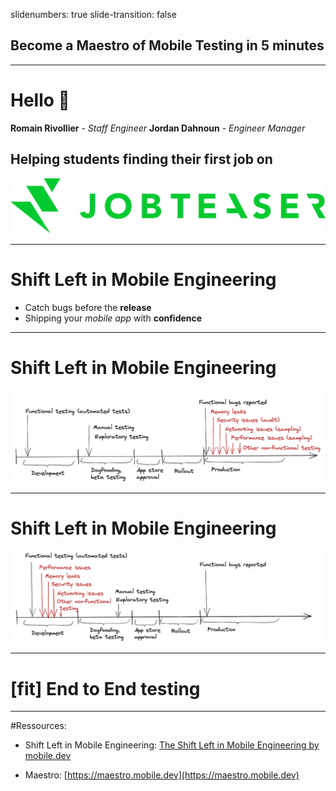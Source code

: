slidenumbers: true
slide-transition: false

## Become a **Maestro** of Mobile Testing in **5** minutes

---

# Hello 👋

**Romain Rivollier** - *Staff Engineer*
**Jordan Dahnoun** - *Engineer Manager*


## Helping **students** finding their first **job** on
![inline 18%](ressources/jobteaser.png)


---

# **Shift Left** in Mobile Engineering

- Catch bugs before the **release**
- Shipping your *mobile app* with **confidence**


---
# **Shift Left** in Mobile Engineering

![inline](ressources/shift_left_before.jpg)

---
# **Shift Left** in Mobile Engineering

![inline](ressources/shift_left_after.jpg)

___

# [fit] **End to End** testing

___

#Ressources:

- Shift Left in Mobile Engineering: [The Shift Left in Mobile Engineering by mobile.dev](https://blog.mobile.dev/the-shift-left-in-mobile-engineering-63fdbb3e34e2)

- Maestro: [https://maestro.mobile.dev](https://maestro.mobile.dev)